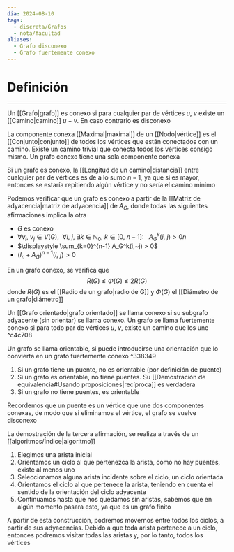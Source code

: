 ```yaml
---
dia: 2024-08-10
tags:
  - discreta/Grafos
  - nota/facultad
aliases:
  - Grafo disconexo
  - Grafo fuertemente conexo
---
```

# Definición
---
Un [[Grafo|grafo]] es conexo si para cualquier par de vértices $u$, $v$ existe un [[Camino|camino]] $u-v$. En caso contrario es disconexo

La componente conexa [[Maximal|maximal]] de un [[Nodo|vértice]] es el [[Conjunto|conjunto]] de todos los vértices que están conectados con un camino. Existe un camino trivial que conecta todos los vértices consigo mismo. Un grafo conexo tiene una sola componente conexa

Si un grafo es conexo, la [[Longitud de un camino|distancia]] entre cualquier par de vértices es de a lo sumo $n - 1$, ya que si es mayor, entonces se estaría repitiendo algún vértice y no sería el camino mínimo

Podemos verificar que un grafo es conexo a partir de la [[Matriz de adyacencia|matriz de adyacencia]] de $A_G$, donde todas las siguientes afirmaciones implica la otra
* $G$ es conexo
* $\forall v_i,~v_j \in V(G), ~~ \forall i, ~j, ~\exists k \in \mathbb{N}_0, ~ k \in[0,~n-1] : ~~~ A_G^k(i,~j) > 0n$
* $\displaystyle \sum_{k=0}^{n-1} A_G^k(i,~j) > 0$
* $\big( I_n + A_G \big)^{n - 1}(i,~j) > 0$

En un grafo conexo, se verifica que $$ R(G) \le \Phi(G) \le 2R(G) $$ donde $R(G)$ es el [[Radio de un grafo|radio de G]] y $\Phi(G)$ el [[Diámetro de un grafo|diámetro]]

Un [[Grafo orientado|grafo orientado]] se llama conexo si su subgrafo adyacente (sin orientar) se llama conexo. Un grafo se llama fuertemente conexo si para todo par de vértices $u$, $v$, existe un camino que los une ^c4c708

Un grafo se llama orientable, si puede introducirse una orientación que lo convierta en un grafo fuertemente conexo ^338349

1. Si un grafo tiene un puente, no es orientable (por definición de puente)
2. Si un grafo es orientable, no tiene puentes. Su [[Demostración de equivalencia#Usando proposiciones|recíproca]] es verdadera
3. Si un grafo no tiene puentes, es orientable

Recordemos que un puente es un vértice que une dos componentes conexas, de modo que si eliminamos el vértice, el grafo se vuelve disconexo

La demostración de la tercera afirmación, se realiza a través de un [[algoritmos/Índice|algoritmo]]

1. Elegimos una arista inicial
2. Orientamos un ciclo al que pertenezca la arista, como no hay puentes, existe al menos uno
3. Seleccionamos alguna arista incidente sobre el ciclo, un ciclo orientada
4. Orientamos el ciclo al que pertenece la arista, teniendo en cuenta el sentido de la orientación del ciclo adyacente
5. Continuamos hasta que nos quedamos sin aristas, sabemos que en algún momento pasara esto, ya que es un grafo finito

A partir de esta construcción, podremos movernos entre todos los ciclos, a partir de sus adyacencias. Debido a que toda arista pertenece a un ciclo, entonces podremos visitar todas las aristas y, por lo tanto, todos los vértices
